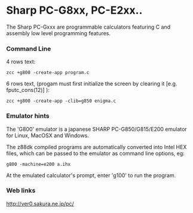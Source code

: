 #  Sharp PC-G8xx, PC-E2xx..

The Sharp PC-Gxxx are programmable calculators featuring C and assembly low level programming features.


### Command Line

4 rows text:

    zcc +g800 -create-app program.c



6 rows text, (progam must first initialize the screen by clearing it [e.g. fputc_cons(12)] ):

    zcc +g800 -create-app -clib=g850 enigma.c



### Emulator hints

The 'G800' emulator is a japanese SHARP PC-G850/G815/E200 emulator for Linux, MacOSX and Windows.

The z88dk compiled programs are automatically converted into Intel HEX files, which can be passed to the emulator as command line options, eg:

    g800 -machine=e200 a.ihx

At the emulated calculator's prompt, enter  'g100'  to run the program.


### Web links

http://ver0.sakura.ne.jp/pc/


